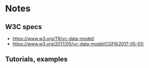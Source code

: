 # Notes

## W3C specs
- https://www.w3.org/TR/vc-data-model/
- https://www.w3.org/2017/05/vc-data-model/CGFR/2017-05-01/

## Tutorials, examples

